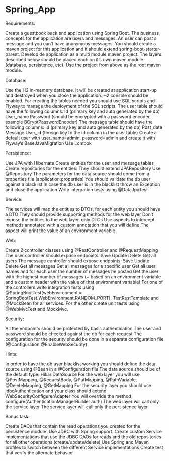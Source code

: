 # Spring_App

Requirements:

Create a guestbook back end application using Spring Boot.
The business concepts for the application are users and messages. An user can post a message and you can’t have anonymous messages.
You should create a maven project for this application and it should extend spring-boot-starter-parent.
Develop de application as a multi module maven project. The layers described below should be placed each on it’s own maven module (database, persistence, etc).
Use the project from above as the root maven module.
 

Database:

Use the H2 in-memory database. It will be created at application start-up and destroyed when you close the application.
H2 console should be enabled.
For creating the tables needed you should use SQL scripts and Flyway to manage the deployment of the SQL scripts.
The user table should have the following columns:
Id (primary key and auto generated by the db)
User_name
Password (should be encrypted with a password encoder, example BCryptPasswordEncoder)
The message table should have the following columns:
Id (primary key and auto generated by the db)
Post_date
Message
User_id (foreign key to the id column in the user table)
Create a default user with user_name=admin, password=admin and create it with Flyway’s BaseJavaMigration
Use Lombok
 

Persistence:

Use JPA with Hibernate
Create entities for the user and message tables
Create repositories for the entities:
They should extend JPARepository
Use @Repository
The parameters for the data source should come from a properties file (application.properties)
You  should validate the db user against a blacklist
In case the db user is in the blacklist throw an Exception and close the application
Write integration tests using @DataJpaTest
 

Service:

The services will map the entities to DTOs, for each entity you should have a DTO
They should provide supporting methods for the web layer
Don’t expose the entities to the web layer, only DTOs
Use aspects to intercept methods annotated with a custom annotation that you will define
The aspect will print the value of an environment variable
 

Web:

Create 2 controller classes using @RestController and @RequestMapping
The user controller should expose endpoints:
Save
Update
Delete
Get all users
The message controller should expose endpoints:
Save
Update
Delete
Get all messages
Get all messages for a specific user
Get all user names and for each user the number of messages he posted
Get the user with the highest number of messages (+ based on an environment variable and a custom header with the value of that environment variable)
For one of the controllers write integration tests using @SpringBootTest(webEnvironment = SpringBootTest.WebEnvironment.RANDOM_PORT), TestRestTemplate and @MockBean for all services.
For the other create unit tests using @WebMvcTest and MockMvc.
 

Security:

All the endpoints should be protected by basic authentication
The user and password should be checked against the db for each request
The configuration for the security should be done in a separate configuration file (@Configuration @EnableWebSecurity)
 

Hints:

In order to have the db user blacklist working you should define the data source using @Bean in a @Configuration file
The data source should be of the default type: HikariDataSource
For the web layer you will use @PostMapping, @RequestBody, @PutMapping, @PathVariable, @DeleteMapping, @GetMapping
For the security layer you should use jdbcAuthentication and your class should extend WebSecurityConfigurerAdapter
You will override the method configure(AuthenticationManagerBuilder auth)
The web layer will call only the service layer
The service layer will call only the persistence layer
 

Bonus task:

Create DAOs that contain the read operations you created for the persistence module. Use JDBC with Spring support.
Create custom Service implementations that use the JDBC DAOs for reads and the old repositories for all other operations (create/update/delete)
Use Spring and Maven profiles to switch between the different Service implementations
Create test that verify the alternate behavior
